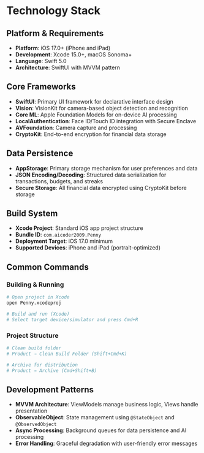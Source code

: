 # Technology Stack

## Platform & Requirements
- **Platform**: iOS 17.0+ (iPhone and iPad)
- **Development**: Xcode 15.0+, macOS Sonoma+
- **Language**: Swift 5.0
- **Architecture**: SwiftUI with MVVM pattern

## Core Frameworks
- **SwiftUI**: Primary UI framework for declarative interface design
- **Vision**: VisionKit for camera-based object detection and recognition
- **Core ML**: Apple Foundation Models for on-device AI processing
- **LocalAuthentication**: Face ID/Touch ID integration with Secure Enclave
- **AVFoundation**: Camera capture and processing
- **CryptoKit**: End-to-end encryption for financial data storage

## Data Persistence
- **AppStorage**: Primary storage mechanism for user preferences and data
- **JSON Encoding/Decoding**: Structured data serialization for transactions, budgets, and streaks
- **Secure Storage**: All financial data encrypted using CryptoKit before storage

## Build System
- **Xcode Project**: Standard iOS app project structure
- **Bundle ID**: `com.aicoder2009.Penny`
- **Deployment Target**: iOS 17.0 minimum
- **Supported Devices**: iPhone and iPad (portrait-optimized)

## Common Commands

### Building & Running
```bash
# Open project in Xcode
open Penny.xcodeproj

# Build and run (Xcode)
# Select target device/simulator and press Cmd+R
```

### Project Structure
```bash
# Clean build folder
# Product → Clean Build Folder (Shift+Cmd+K)

# Archive for distribution
# Product → Archive (Cmd+Shift+B)
```

## Development Patterns
- **MVVM Architecture**: ViewModels manage business logic, Views handle presentation
- **ObservableObject**: State management using `@StateObject` and `@ObservedObject`
- **Async Processing**: Background queues for data persistence and AI processing
- **Error Handling**: Graceful degradation with user-friendly error messages